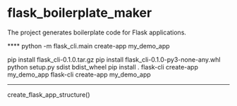 # flask_boilerplate_maker
The project generates boilerplate code for Flask applications.


**** python -m flask_cli.main create-app my_demo_app

pip install flask_cli-0.1.0.tar.gz
pip install flask_cli-0.1.0-py3-none-any.whl
python setup.py sdist bdist_wheel
pip install .
flask-cli create-app my_demo_app
flask-cli create-app my_demo_app
***
create_flask_app_structure()